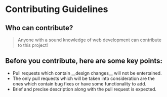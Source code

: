 # Contributing Guidelines

## Who can contribute?

> Anyone with a sound knowledge of web development can contribute to this project!

## Before you contribute, here are some key points:

<ul>
  <li>Pull requests which contain __design changes__ will not be entertained.</li>
  <li>The only pull requests which will be taken into consideration are the ones which contain bug fixes or have some functionality to add.</li>
  <li>Brief and precise description along with the pull request is expected.</li>
</ul>

